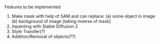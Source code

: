 Features to be implemented
1. Make mask with help of SAM and can replace:
  (a) some object in image
  (b) background of image [taking inverse of mask]
2. Inpainting with Stable Diffusion 2
3.  Style Transfer(?)
4.  Addition/Removal of objects(??)
